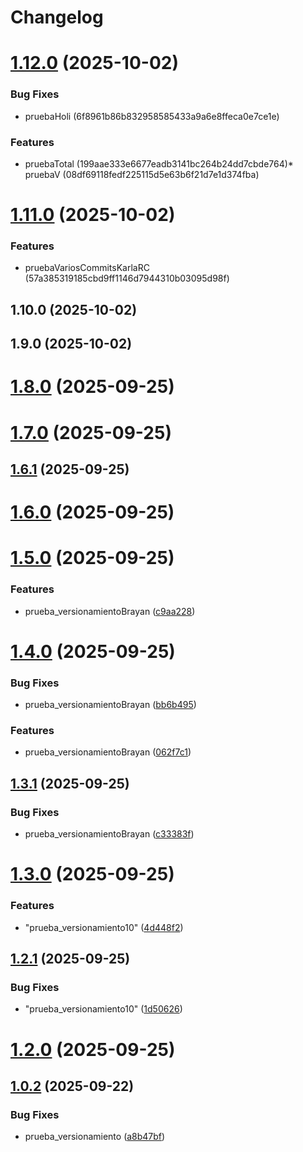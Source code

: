 # Changelog

# [1.12.0](https://github.com/KarlaVirtual/pipeline_devops_Karla/compare/v1.11.0...v1.12.0) (2025-10-02)


### Bug Fixes

* pruebaHoli (6f8961b86b832958585433a9a6e8ffeca0e7ce1e)

### Features

* pruebaTotal (199aae333e6677eadb3141bc264b24dd7cbde764)* pruebaV (08df69118fedf225115d5e63b6f21d7e1d374fba)

# [1.11.0](https://github.com/KarlaVirtual/pipeline_devops_Karla/compare/v1.10.0...v1.11.0) (2025-10-02)


### Features

* pruebaVariosCommitsKarlaRC (57a385319185cbd9ff1146d7944310b03095d98f)

## 1.10.0 (2025-10-02)

## 1.9.0 (2025-10-02)

# [1.8.0](https://github.com/KarlaVirtual/pipeline_devops_Karla/compare/v1.7.0...v1.8.0) (2025-09-25)

# [1.7.0](https://github.com/KarlaVirtual/pipeline_devops_Karla/compare/v1.6.1...v1.7.0) (2025-09-25)

## [1.6.1](https://github.com/KarlaVirtual/pipeline_devops_Karla/compare/v1.6.0...v1.6.1) (2025-09-25)

# [1.6.0](https://github.com/KarlaVirtual/pipeline_devops_Karla/compare/v1.5.0...v1.6.0) (2025-09-25)

# [1.5.0](https://github.com/KarlaVirtual/pipeline_devops_Karla/compare/v1.4.0...v1.5.0) (2025-09-25)


### Features

* prueba_versionamientoBrayan ([c9aa228](https://github.com/KarlaVirtual/pipeline_devops_Karla/commit/c9aa2285be8c85114805e1674d01870880d14ba4))

# [1.4.0](https://github.com/KarlaVirtual/pipeline_devops_Karla/compare/v1.3.1...v1.4.0) (2025-09-25)


### Bug Fixes

* prueba_versionamientoBrayan ([bb6b495](https://github.com/KarlaVirtual/pipeline_devops_Karla/commit/bb6b495a7e854f82713b5771b5ba541c091f345c))


### Features

* prueba_versionamientoBrayan ([062f7c1](https://github.com/KarlaVirtual/pipeline_devops_Karla/commit/062f7c1258c862fc777c0c58cef7c0c390bd4938))

## [1.3.1](https://github.com/KarlaVirtual/pipeline_devops_Karla/compare/v1.3.0...v1.3.1) (2025-09-25)


### Bug Fixes

* prueba_versionamientoBrayan ([c33383f](https://github.com/KarlaVirtual/pipeline_devops_Karla/commit/c33383f01a5c68ed56eeb86c3396415a39f89629))

# [1.3.0](https://github.com/KarlaVirtual/pipeline_devops_Karla/compare/v1.2.1...v1.3.0) (2025-09-25)


### Features

* "prueba_versionamiento10" ([4d448f2](https://github.com/KarlaVirtual/pipeline_devops_Karla/commit/4d448f27600e72df722b66392d81b1e753cb38de))

## [1.2.1](https://github.com/KarlaVirtual/pipeline_devops_Karla/compare/v1.2.0...v1.2.1) (2025-09-25)


### Bug Fixes

* "prueba_versionamiento10" ([1d50626](https://github.com/KarlaVirtual/pipeline_devops_Karla/commit/1d5062619d97d69f7ed0cd376481df44c5efbd8e))

# [1.2.0](https://github.com/KarlaVirtual/pipeline_devops_Karla/compare/v1.1.0...v1.2.0) (2025-09-25)

## [1.0.2](https://github.com/KarlaVirtual/pipeline_devops_Karla/compare/v1.0.1...v1.0.2) (2025-09-22)


### Bug Fixes

* prueba_versionamiento ([a8b47bf](https://github.com/KarlaVirtual/pipeline_devops_Karla/commit/a8b47bf249126fb4f026a75b80244fefcbf3de6b))
